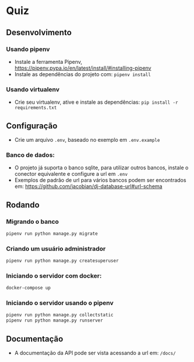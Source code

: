 # Quiz

## Desenvolvimento
### Usando pipenv
 - Instale a ferramenta Pipenv, https://pipenv.pypa.io/en/latest/install/#installing-pipenv
 - Instale as dependências do projeto com: ```pipenv install```
### Usando virtualenv
 - Crie seu virtualenv, ative e instale as dependências: ```pip install -r requirements.txt```

## Configuração
 - Crie um arquivo ```.env```, baseado no exemplo em ```.env.example```
### Banco de dados:
 - O projeto já suporta o banco sqlite, para utilizar outros bancos, instale o conector equivalente e configure a url em ```.env```
 - Exemplos de padrão de url para vários bancos podem ser encontrados em: https://github.com/jacobian/dj-database-url#url-schema

## Rodando
### Migrando o banco
```bash
pipenv run python manage.py migrate
```
### Criando um usuário administrador
```bash
pipenv run python manage.py createsuperuser
```
### Iniciando o servidor com docker:
```bash
docker-compose up
```
### Iniciando o servidor usando o pipenv
```bash
pipenv run python manage.py collectstatic
pipenv run python manage.py runserver
```
## Documentação
 - A documentação da API pode ser vista acessando a url em: ```/docs/```
